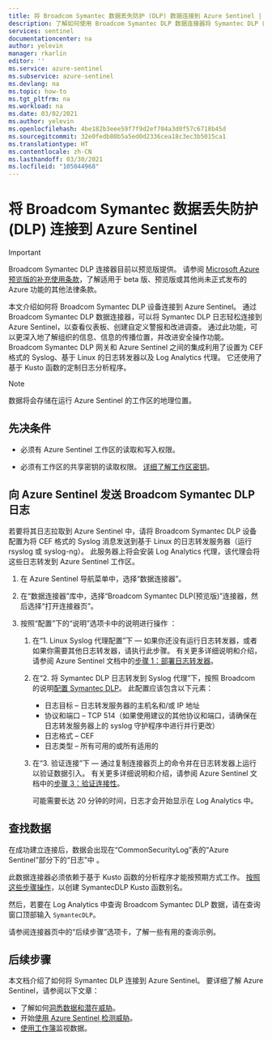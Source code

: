 ```yaml
---
title: 将 Broadcom Symantec 数据丢失防护 (DLP) 数据连接到 Azure Sentinel | Microsoft Docs
description: 了解如何使用 Broadcom Symantec DLP 数据连接器将 Symantec DLP 日志拉取到 Azure Sentinel。 在工作簿中查看 Symantec DLP 数据，创建警报，并改进调查。
services: sentinel
documentationcenter: na
author: yelevin
manager: rkarlin
editor: ''
ms.service: azure-sentinel
ms.subservice: azure-sentinel
ms.devlang: na
ms.topic: how-to
ms.tgt_pltfrm: na
ms.workload: na
ms.date: 03/02/2021
ms.author: yelevin
ms.openlocfilehash: 4be182b3eee59f7f9d2ef704a3d0f57c6718b45d
ms.sourcegitcommit: 32e0fedb80b5a5ed0d2336cea18c3ec3b5015ca1
ms.translationtype: HT
ms.contentlocale: zh-CN
ms.lasthandoff: 03/30/2021
ms.locfileid: "105044968"
---
```

# <a name="connect-your-broadcom-symantec-data-loss-prevention-dlp-to-azure-sentinel"></a>将 Broadcom Symantec 数据丢失防护 (DLP) 连接到 Azure Sentinel

> [!IMPORTANT]
> Broadcom Symantec DLP 连接器目前以预览版提供。 请参阅 [Microsoft Azure 预览版的补充使用条款](https://azure.microsoft.com/support/legal/preview-supplemental-terms/)，了解适用于 beta 版、预览版或其他尚未正式发布的 Azure 功能的其他法律条款。

本文介绍如何将 Broadcom Symantec DLP 设备连接到 Azure Sentinel。 通过 Broadcom Symantec DLP 数据连接器，可以将 Symantec DLP 日志轻松连接到 Azure Sentinel，以查看仪表板、创建自定义警报和改进调查。 通过此功能，可以更深入地了解组织的信息、信息的传播位置，并改进安全操作功能。 Broadcom Symantec DLP 网关和 Azure Sentinel 之间的集成利用了设置为 CEF 格式的 Syslog、基于 Linux 的日志转发器以及 Log Analytics 代理。 它还使用了基于 Kusto 函数的定制日志分析程序。

> [!NOTE]
> 数据将会存储在运行 Azure Sentinel 的工作区的地理位置。

## <a name="prerequisites"></a>先决条件

- 必须有 Azure Sentinel 工作区的读取和写入权限。

- 必须有工作区的共享密钥的读取权限。 [详细了解工作区密钥](../azure-monitor/agents/log-analytics-agent.md#workspace-id-and-key)。

## <a name="send-broadcom-symantec-dlp-logs-to-azure-sentinel"></a>向 Azure Sentinel 发送 Broadcom Symantec DLP 日志

若要将其日志拉取到 Azure Sentinel 中，请将 Broadcom Symantec DLP 设备配置为将 CEF 格式的 Syslog 消息发送到基于 Linux 的日志转发服务器（运行 rsyslog 或 syslog-ng）。 此服务器上将会安装 Log Analytics 代理，该代理会将这些日志转发到 Azure Sentinel 工作区。

1. 在 Azure Sentinel 导航菜单中，选择“数据连接器”。

1. 在“数据连接器”库中，选择“Broadcom Symantec DLP(预览版)”连接器，然后选择“打开连接器页”。

1. 按照“配置”下的“说明”选项卡中的说明进行操作 ：

    1. 在“1. Linux Syslog 代理配置”下 — 如果你还没有运行日志转发器，或者如果你需要其他日志转发器，请执行此步骤。 有关更多详细说明和介绍，请参阅 Azure Sentinel 文档中的[步骤 1：部署日志转发器](connect-cef-agent.md)。

    1. 在“2. 将 Symantec DLP 日志转发到 Syslog 代理”下，按照 Broadcom 的说明[配置 Symantec DLP](https://help.symantec.com/cs/DLP15.7/DLP/v27591174_v133697641/Configuring-the-Log-to-a-Syslog-Server-action?locale=EN_US)。 此配置应该包含以下元素：
        - 日志目标 – 日志转发服务器的主机名和/或 IP 地址
        - 协议和端口 – TCP 514（如果使用建议的其他协议和端口，请确保在日志转发服务器上的 syslog 守护程序中进行并行更改）
        - 日志格式 – CEF
        - 日志类型 – 所有可用的或所有适用的

    1. 在“3. 验证连接”下 — 通过复制连接器页上的命令并在日志转发器上运行以验证数据引入。 有关更多详细说明和介绍，请参阅 Azure Sentinel 文档中的[步骤 3：验证连接性](connect-cef-verify.md)。

        可能需要长达 20 分钟的时间，日志才会开始显示在 Log Analytics 中。

## <a name="find-your-data"></a>查找数据

在成功建立连接后，数据会出现在“CommonSecurityLog”表的“Azure Sentinel”部分下的“日志”中 。

此数据连接器必须依赖于基于 Kusto 函数的分析程序才能按预期方式工作。 [按照这些步骤操作](https://aka.ms/sentinel-symantecdlp-parser)，以创建 SymantecDLP Kusto 函数别名。

然后，若要在 Log Analytics 中查询 Broadcom Symantec DLP 数据，请在查询窗口顶部输入 `SymantecDLP`。

请参阅连接器页中的“后续步骤”选项卡，了解一些有用的查询示例。

## <a name="next-steps"></a>后续步骤

本文档介绍了如何将 Symantec DLP 连接到 Azure Sentinel。 要详细了解 Azure Sentinel，请参阅以下文章：

- 了解如何[洞悉数据和潜在威胁](quickstart-get-visibility.md)。
- 开始[使用 Azure Sentinel 检测威胁](tutorial-detect-threats-built-in.md)。
- [使用工作簿](tutorial-monitor-your-data.md)监视数据。